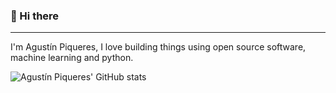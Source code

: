 ### 👋 Hi there

---

<!--
**plaguss/plaguss** is a ✨ _special_ ✨ repository because its `README.md` (this file) appears on your GitHub profile.

Here are some ideas to get you started:

- 🔭 I’m currently working on ...
- 🌱 I’m currently learning ...
- 👯 I’m looking to collaborate on ...
- 🤔 I’m looking for help with ...
- 💬 Ask me about ...
- 📫 How to reach me: ...
- 😄 Pronouns: ...
- ⚡ Fun fact: ...


- 👀 I'm interested in machine learning engineering, data science, data engineering, software engineering...

- :computer: Visit my website at [plaguss.github.io](https://plaguss.github.io/)

- 👯 I’m looking to collaborate on all things ![](https://img.shields.io/badge/Python-14354C?style=for-the-badge&style=flat&logo=python)

- 📫 How to reach me:
<a href="mailto:agustin.piqueres@gmail.com"><img alt="Gmail" src="https://img.shields.io/badge/Gmail-D14836?style=flat&logo=gmail&logoColor=white" /></a> &nbsp;
<a href="https://www.linkedin.com/in/agust%C3%ADn-piqueres-lajar%C3%ADn-6a661810a/?locale=en_US"><img alt="LinkedIn" src="https://img.shields.io/badge/linkedin%20-%230077B5.svg?&style=flat&logo=linkedin&logoColor=white"/></a> &nbsp;

-->

I'm Agustín Piqueres, I love building things using open source software, machine learning and python.

![Agustín Piqueres' GitHub stats](https://github-readme-stats.vercel.app/api?username=plaguss&count_private=true&show_icons=true&theme=tokyonight)

<!-- 
---

### Lines of code 

[![Updated once a week at 01:04](https://github.com/plaguss/plaguss/actions/workflows/fig.yml/badge.svg)](https://github.com/plaguss/plaguss/actions/workflows/fig.yml)

The following figure show the lines of code obtained with [pytokei](https://github.com/plaguss/pytokei). It is obtained from the public repos, without taking into account forks.

<p><img src="./pytokei_fig.svg"/></p>
-->
